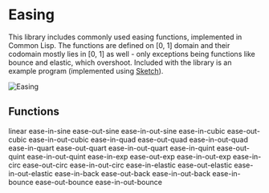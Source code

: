 # Easing

This library includes commonly used easing functions, implemented in Common Lisp. The functions are defined on [0, 1] domain and their codomain mostly lies in [0, 1] as well - only exceptions being functions like bounce and elastic, which overshoot. Included with the library is an example program (implemented using [Sketch](https://github.com/vydd/sketch)).

![Easing](http://imgur.com/0q0y0b4)

## Functions

linear ease-in-sine ease-out-sine ease-in-out-sine ease-in-cubic ease-out-cubic ease-in-out-cubic ease-in-quad ease-out-quad ease-in-out-quad ease-in-quart ease-out-quart ease-in-out-quart ease-in-quint ease-out-quint ease-in-out-quint ease-in-exp ease-out-exp ease-in-out-exp ease-in-circ ease-out-circ ease-in-out-circ ease-in-elastic ease-out-elastic ease-in-out-elastic ease-in-back ease-out-back ease-in-out-back ease-in-bounce ease-out-bounce ease-in-out-bounce
